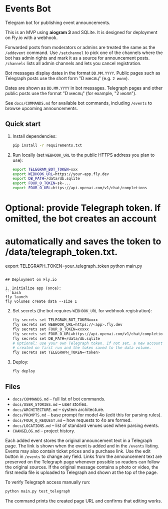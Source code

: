 # Events Bot

Telegram bot for publishing event announcements.

This is an MVP using **aiogram 3** and SQLite. It is designed for deployment on
Fly.io with a webhook.

Forwarded posts from moderators or admins are treated the same as the `/addevent` command.
Use `/setchannel` to pick one of the channels where the bot has admin rights and mark it as a source for announcement posts. `/channels` lists all admin channels and lets you cancel registration.

Bot messages display dates in the format `DD.MM.YYYY`. Public pages such as
Telegraph posts use the short form "D месяц" (e.g. `2 июля`).

Dates are shown as `DD.MM.YYYY` in bot messages. Telegraph pages and other
public posts use the format "D месяц" (for example, "2 июля").

See `docs/COMMANDS.md` for available bot commands, including `/events` to
browse upcoming announcements.

## Quick start

1. Install dependencies:
   ```bash
   pip install -r requirements.txt
   ```
2. Run locally (set `WEBHOOK_URL` to the public HTTPS address you plan to use):
   ```bash
   export TELEGRAM_BOT_TOKEN=xxx
   export WEBHOOK_URL=https://your-app.fly.dev
   export DB_PATH=/data/db.sqlite
   export FOUR_O_TOKEN=sk-...
   export FOUR_O_URL=https://api.openai.com/v1/chat/completions
  # Optional: provide Telegraph token. If omitted, the bot creates an account
  # automatically and saves the token to /data/telegraph_token.txt.
  export TELEGRAPH_TOKEN=your_telegraph_token
  python main.py
   ```

## Deployment on Fly.io

1. Initialize app (once):
   ```bash
   fly launch
   fly volumes create data --size 1
   ```
2. Set secrets (the bot requires `WEBHOOK_URL` for webhook registration):
   ```bash
   fly secrets set TELEGRAM_BOT_TOKEN=xxx
   fly secrets set WEBHOOK_URL=https://<app>.fly.dev
   fly secrets set FOUR_O_TOKEN=xxxxx
   fly secrets set FOUR_O_URL=https://api.openai.com/v1/chat/completions
   fly secrets set DB_PATH=/data/db.sqlite
   # Optional: use your own Telegraph token. If not set, a new account will be
   # created on first run and the token saved to the data volume.
   fly secrets set TELEGRAPH_TOKEN=<token>
   ```
3. Deploy:
   ```bash
   fly deploy
   ```

## Files
- `docs/COMMANDS.md` – full list of bot commands.
- `docs/USER_STORIES.md` – user stories.
- `docs/ARCHITECTURE.md` – system architecture.
- `docs/PROMPTS.md` – base prompt for model 4o (edit this for parsing rules).
- `docs/FOUR_O_REQUEST.md` – how requests to 4o are formed.
- `docs/LOCATIONS.md` – list of standard venues used when parsing events.
- `CHANGELOG.md` – project history.

Each added event stores the original announcement text in a Telegraph page. The link is shown when the event is added and in the `/events` listing. Events may also contain ticket prices and a purchase link. Use the edit button in `/events` to change any field.
Links from the announcement text are preserved on the Telegraph page whenever possible so readers can follow the original sources.
If the original message contains a photo or video, the first media file is uploaded to Telegraph and shown at the top of the page.

To verify Telegraph access manually run:
```bash
python main.py test_telegraph
```
The command prints the created page URL and confirms that editing works.

